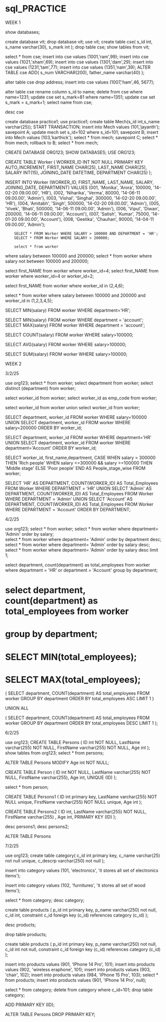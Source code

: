 # sql_PRACTICE
WEEK 1


show databases;

create database vit;
drop database vit;
use vit;
create table cse(
s_id int,
s_name varchar(30),
s_mark int
);
drop table cse;
show tables from vit;

select * from cse;
insert into cse values (1001,'ram',99);
insert into cse values (1021,'sham',69);
insert into cse values (1301,'dam',29);
insert into cse values (1231,'tam',77);
insert into cse values (1351,'nam',39);
ALTER TABLE cse ADD(
    s_num VARCHAR(200),
    father_name varchar(40)
);

alter table cse drop address;
insert into cse values (1007,'ham',46, 5677);




alter table cse rename column
s_id to name;
delete from cse where name=1231;
update cse set s_mark=81 where name=1351;
update cse set s_mark = s_mark+1;
select name from cse;




desc cse







create database practice1;
use practice1;
create table Mech(s_id int,s_name varchar(25));
START TRANSACTION;
insert into Mech values (101,'jayanth');
savepoint A;
update mech set s_id=102 where s_id=101;
savepoint B;
insert into Mech values (103,'karthick');
select * from mech;
savepoint C;
select * from mech;
rollback to B;
select * from mech;







CREATE DATABASE ORG123;
SHOW DATABASES;
USE ORG123;

CREATE TABLE Worker (
	WORKER_ID INT NOT NULL PRIMARY KEY AUTO_INCREMENT,
	FIRST_NAME CHAR(25),
	LAST_NAME CHAR(25),
	SALARY INT(15),
	JOINING_DATE DATETIME,
	DEPARTMENT CHAR(25)
);

INSERT INTO Worker 
	(WORKER_ID, FIRST_NAME, LAST_NAME, SALARY, JOINING_DATE, DEPARTMENT) VALUES
		(001, 'Monika', 'Arora', 100000, '14-02-20 09.00.00', 'HR'),
		(002, 'Niharika', 'Verma', 80000, '14-06-11 09.00.00', 'Admin'),
		(003, 'Vishal', 'Singhal', 300000, '14-02-20 09.00.00', 'HR'),
		(004, 'Amitabh', 'Singh', 500000, '14-02-20 09.00.00', 'Admin'),
		(005, 'Vivek', 'Bhati', 500000, '14-06-11 09.00.00', 'Admin'),
		(006, 'Vipul', 'Diwan', 200000, '14-06-11 09.00.00', 'Account'),
		(007, 'Satish', 'Kumar', 75000, '14-01-20 09.00.00', 'Account'),
		(008, 'Geetika', 'Chauhan', 90000, '14-04-11 09.00.00', 'Admin');
        
        SELECT * FROM Worker WHERE SALARY > 100000 AND DEPARTMENT = 'HR';
        SELECT * FROM Worker WHERE SALARY > 200000;
        
        select * from worker
where salary between 100000 and 200000;
select * from worker
where salary not between 100000 and 200000;

select first_NAME from worker where worker_id=4;
select first_NAME from worker where worker_id=4 or worker_id=2;

select first_NAME from worker where worker_id in (2,4,6);

select * from worker
where salary between 100000 and 200000
and worker_id in (1,2,3,4,5);

SELECT MIN(salary)
FROM worker
WHERE department='HR';

SELECT MIN(salary)
FROM worker
WHERE department = 'account';  
SELECT MAX(salary)
FROM worker
WHERE department = 'account';  

SELECT COUNT(salary)
FROM worker
WHERE salary>100000;

SELECT AVG(salary)
FROM worker
WHERE salary>100000;

SELECT SUM(salary)
FROM worker
WHERE salary>100000;





WEEK 2

3/2/25

use org123;
select * from worker;
select department from worker;
select distinct (department) from worker;

select worker_id from worker;
select worker_id as emp_code from worker;

select worker_id from worker
union
select worker_id from worker;

SELECT department, worker_id FROM worker
WHERE salary=100000
UNION
SELECT department, worker_id FROM worker
WHERE salary=200000
ORDER BY worker_id;

SELECT department, worker_id FROM worker
WHERE department='HR'
UNION
SELECT department, worker_id FROM worker
WHERE department='Account'
ORDER BY worker_id;

SELECT worker_id, first_name,department,
CASE
    WHEN salary > 300000 THEN 'Rich people'
    WHEN salary <=300000 && salary >=100000 THEN 'Middle stage'
    ELSE 'Poor people'
END 
AS People_stage_wise
FROM worker;

SELECT 'HR' AS DEPARTMENT, COUNT(WORKER_ID) AS Total_Employees
FROM Worker 
WHERE DEPARTMENT = 'HR'
UNION
SELECT 'Admin' AS DEPARTMENT, COUNT(WORKER_ID) AS Total_Employees
FROM Worker 
WHERE DEPARTMENT = 'Admin'
UNION
SELECT 'Account' AS DEPARTMENT, COUNT(WORKER_ID) AS Total_Employees
FROM Worker 
WHERE DEPARTMENT = 'Account'
ORDER BY DEPARTMENT;




4/2/25


use org123;
select * from worker;
select * from worker where department= 'Admin' order by salary;    
select * from worker where department= 'Admin' order by department desc;
select * from worker where department= 'Admin' order by salary desc; 
select * from worker where department= 'Admin' order by salary desc limit 1;

select department, count(department) as total_employees from worker 
where department = 'HR' or department = 'Account' group by department;


# select department, count(department) as total_employees from worker
#  group by department;
# SELECT MIN(total_employees);
# SELECT MAX(total_employees);  


(
  SELECT department, COUNT(department) AS total_employees
  FROM worker
  GROUP BY department
  ORDER BY total_employees ASC
  LIMIT 1
)

UNION ALL

(
  SELECT department, COUNT(department) AS total_employees
  FROM worker
  GROUP BY department
  ORDER BY total_employees DESC
  LIMIT 1
);





6/2/25

use org123;
CREATE TABLE Persons (
    ID int NOT NULL,
    LastName varchar(255) NOT NULL,
    FirstName varchar(255) NOT NULL,
    Age int
);
show tables from org123;
select * from persons;

ALTER TABLE Persons
MODIFY Age int NOT NULL;


CREATE TABLE Person (
    ID int NOT NULL,
    LastName varchar(255) NOT NULL,
    FirstName varchar(255),
    Age int,
    UNIQUE (ID)
);

select * from person;

CREATE TABLE Persons1 (
    ID int primary key,
    LastName varchar(255) NOT NULL unique,
    FirstName varchar(255) NOT NULL unique,
    Age int
   );
   
   CREATE TABLE Persons2 (
    ID int,
    LastName varchar(255) NOT NULL,
    FirstName varchar(255) ,
    Age int,
    PRIMARY KEY (ID)
);

desc persons1;
desc persons2;


ALTER TABLE Persons





7/2/25

use org123;
create table category(
c_id int primary key,
c_name varchar(25) not null unique,
c_descrp varchar(250) not null
);

insert into category values (101, 'electronics', 'it stores all set of electronics items');

insert into category values (102, 'furnitures', 'it stores all set of wood items');

select * from category;
desc category;


create table products (
p_id int primary key,
p_name varchar(250) not null,
c_id int,
constraint c_id foreign key (c_id)
references category (c_id)
);

desc products;


drop table products;

create table products (
p_id int primary key,
p_name varchar(250) not null,
c_id int not null,
constraint c_id foreign key (c_id)
references category (c_id)
);

insert into products values (901, 'IPhone 14 Pro', 101);
insert into products values (902, 'wireless eraphone', 101);
insert into products values (903, 'chair', 102);
insert into products values (984, 'IPhone 15 Pro', 103);
select * from products;
insert into products values (901, 'IPhone 14 Pro', null);

select * from category;
delete from category where c_id=101;
drop table category;


ADD PRIMARY KEY (ID);

ALTER TABLE Persons
DROP PRIMARY KEY;



